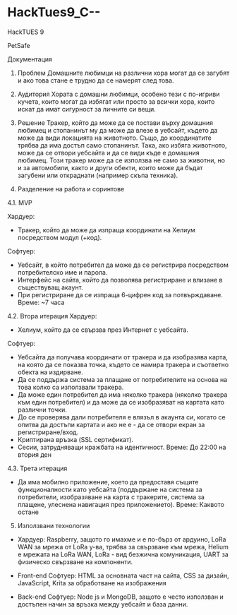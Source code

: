 # HackTues9_C--
HackTUES 9 

PetSafe 

Документация 

1. Проблем 
Домашните любимци на различни хора могат да се загубят и ако това стане е трудно да се намерят след това. 

2. Аудитория 
Хората с домашни любимци, особено тези с по-игриви кучета, които могат да избягат или просто за всички хора, които искат да имат сигурност за личните си вещи. 

3. Решение 
Тракер, който да може да се постави върху домашния любимец и стопанинът му да може да влезе в уебсайт, където да може да види локацията на животното. Също, до координатите трябва да има достъп само стопанинът. Така, ако избяга животното, може да се отвори уебсайта и да се види къде е домашния любимец. 
Този тракер може да се използва не само за животни, но и за автомобили, както и други обекти, които може да бъдат загубени или откраднати (например скъпа техника). 

4. Разделение на работа и соринтове 

4.1. MVP 

Хардуер: 
- Тракер, който да може да изпраща координати на Хелиум посредством модул (+код). 

Софтуер: 
- Уебсайт, в който потребител да може да се регистрира посредством потребителско име и парола.
- Интерфейс на сайта, който да позволява регистриране и влизане в съществуващ акаунт.
- При регистриране да се изпраща 6-цифрен код за потвърждаване. 
Време: ~7 часа 

4.2. Втора итерация 
Хардуер: 
- Хелиум, който да се свързва през Интернет с уебсайта. 

Софтуер: 
- Уебсайта да получава координати от тракера и да изобразява карта, на която да се показва точка, където се намира тракера и съответно обекта на издирване. 
- Да се поддържа система за плащане от потребителите на основа на това колко са използвали тракера. 
- Да може един потребител да има няколко тракера (няколко тракера към един потребител) и да може да се изобразяват на картата като различни точки. 
- До се проверява дали потребителя е влязъл в акаунта си, когато се опитва да достъпи картата и ако не е - да се отвори екран за регистриране/вход. 
- Криптирана връзка (SSL сертификат).
- Сесии, затрудняващи кражбата на идентичност. 
Време: До 22:00 на втория ден 

4.3. Трета итерация 

- Да има мобилно приложение, което да предоставя същите функционалности като уебсайта (поддържане на система за потребители, изобразяване на карта с тракерите, система за плащене, улеснена навигация през приложението). 
Време: Каквото остане 

5. Използвани технологии 

- Хардуер: Raspberry, защото го имахме и е по-бърз от ардуино, LoRa WAN за мрежа от LoRa у-ва, трябва за свързване към мрежа, Helium е мрежата на LoRa WAN, LoRa - вид безжична комуникация, UART за физическо свързване на компоненти. 

- Front-end Софтуер: HTML за основната част на сайта, CSS за дизайн, JavaScript, Krita за обработване на изображения  

- Back-end Софтуер: Node js и MongoDB, защото е често използван и достъпен начин за връзка между уебсайт и база данни.
